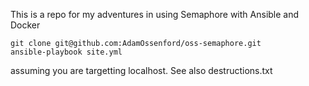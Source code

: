 This is a repo for my adventures in using Semaphore with Ansible and Docker

```
git clone git@github.com:AdamOssenford/oss-semaphore.git
ansible-playbook site.yml
```
assuming you are targetting localhost.  See also destructions.txt
